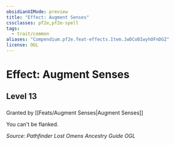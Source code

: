 ```yaml
---
obsidianUIMode: preview
title: "Effect: Augment Senses"
cssclasses: pf2e,pf2e-spell
tags:
  - trait/common
aliases: "Compendium.pf2e.feat-effects.Item.JwDCoBIwyhOFnDGZ"
license: OGL
---
```

# Effect: Augment Senses
## Level 13
### 






Granted by [[Feats/Augment Senses|Augment Senses]]

You can't be flanked.

*Source: Pathfinder Lost Omens Ancestry Guide*
*OGL*